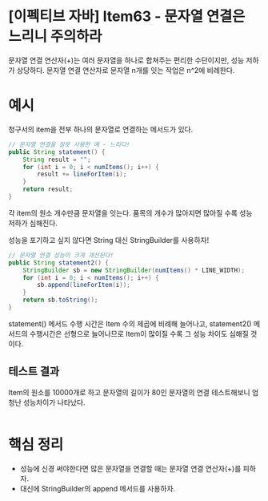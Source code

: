 # [이펙티브 자바] Item63 - 문자열 연결은 느리니 주의하라

문자열 연결 연산자(+)는 여러 문자열을 하나로 합쳐주는 편리한 수단이지만, 성능 저하가 상당하다. 문자열 연결 연산자로 문자열 n개를 잇는 작업은 n^2에 비례한다.

# 예시

청구서의 item을 전부 하나의 문자열로 연결하는 메서드가 있다.

```java
// 문자열 연결을 잘못 사용한 예 - 느리다!
public String statement() {
    String result = "";
    for (int i = 0; i < numItems(); i++) {
        result += lineForItem(i);
    }
    return result;
}
```

각 item의 원소 개수만큼 문자열을 잇는다. 품목의 개수가 많아지면 많아질 수록 성능 저하가 심해진다.

성능을 포기하고 싶지 않다면 String 대신 StringBuilder를 사용하자!

```java
// 문자열 연결 성능이 크게 개선된다!
public String statement2() {
    StringBuilder sb = new StringBuilder(numItems() * LINE_WIDTH);
    for (int i = 0; i < numItems(); i++) {
        sb.append(lineForItem(i));
    }
    return sb.toString();
}
```

statement() 메서드 수행 시간은 Item 수의 제곱에 비례해 늘어나고, statement2() 메서드의 수행시간은 선형으로 늘어나므로 Item이 많이질 수록 그 성능 차이도 심해질 것이다. 

## 테스트 결과

Item의 원소를 10000개로 하고 문자열의 길이가 80인 문자열의 연결 테스트해보니 엄청난 성능차이가 나타났다.

![]()

# 핵심 정리

- 성능에 신경 써야한다면 많은 문자열을 연결할 때는 문자열 연결 연산자(+)를 피하자.
- 대신에 StringBuilder의 append 메서드를 사용하자.